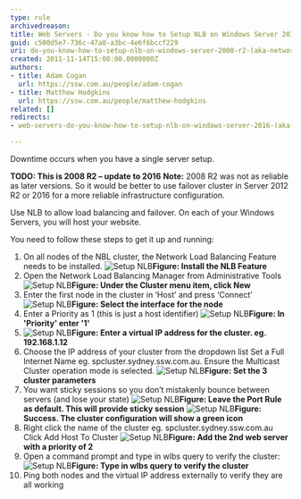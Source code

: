 ```yaml
---
type: rule
archivedreason: 
title: Web Servers - Do you know how to Setup NLB on Windows Server 2016? (aka Network Load Balancing)
guid: c500d5e7-736c-47a8-a3bc-4e6f6bccf229
uri: do-you-know-how-to-setup-nlb-on-windows-server-2008-r2-(aka-network-load-balancing)
created: 2011-11-14T15:08:00.0000000Z
authors:
- title: Adam Cogan
  url: https://ssw.com.au/people/adam-cogan
- title: Matthew Hodgkins
  url: https://ssw.com.au/people/matthew-hodgkins
related: []
redirects:
- web-servers-do-you-know-how-to-setup-nlb-on-windows-server-2016-(aka-network-load-balancing)

---
```


Downtime occurs when you have a single server setup.

**TODO: This is 2008 R2 – update to 2016** 
 **Note:** 2008 R2 was not as reliable as later versions. So it would be better to use failover cluster in Server 2012 R2 or 2016 for a more reliable infrastructure configuration.

Use NLB to allow load balancing and failover. On each of your Windows Servers, you will host your website.

You need to follow these steps to get it up and running:

<!--endintro-->

1. On all nodes of the NBL cluster, the Network Load Balancing Feature needs to be installed.
![Setup NLB](NLB1.png)**Figure: Install the NLB Feature**
2. Open the Network Load Balancing Manager from Administrative Tools
![Setup NLB](NLB22.png)**Figure: Under the Cluster menu item, click New**
3. Enter the first node in the cluster in ‘Host’ and press ‘Connect’
![Setup NLB](NLB33.png)**Figure: Select the interface for the node**
4. Enter a Priority as 1 (this is just a host identifier)
![Setup NLB](NLB44.png)**Figure: In 'Priority' enter '1'**
5. ![Setup NLB](NLB55.png)**Figure: Enter a virtual IP address for the cluster. eg. 192.168.1.12**
6. Choose the IP address of your cluster from the dropdown list Set a Full Internet Name eg. spcluster.sydney.ssw.com.au. 
Ensure the Multicast Cluster operation mode is selected.
![Setup NLB](NLB66.png)**Figure: Set the 3 cluster parameters**
7. You want sticky sessions so you don’t mistakenly bounce between servers (and lose your state)
![Setup NLB](NLB77.png)**Figure: Leave the Port Rule as default. This will provide sticky session** 
![Setup NLB](NLB88.png)**Figure: Success. The cluster configuration will show a green icon**
8. Right click the name of the cluster eg. spcluster.sydney.ssw.com.au Click Add Host To Cluster
![Setup NLB](NLB99.png)**Figure: Add the 2nd web server with a priority of 2**
9. Open a command prompt and type in wlbs query to verify the cluster:
![Setup NLB](Setup-NLB-13.jpg)**Figure: Type in wlbs query to verify the cluster**
10. Ping both nodes and the virtual IP address externally to verify they are all working
